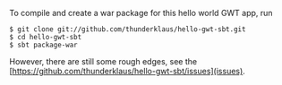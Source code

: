 To compile and create a war package for this hello world GWT app, run

    $ git clone git://github.com/thunderklaus/hello-gwt-sbt.git
    $ cd hello-gwt-sbt
    $ sbt package-war

However, there are still some rough edges, see the [https://github.com/thunderklaus/hello-gwt-sbt/issues](issues).